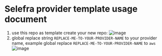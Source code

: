 # Selefra provider template usage document

1. use this repo as template create your new repo:
   ![image](https://user-images.githubusercontent.com/124033420/220865641-f4561061-86fe-4bfc-a635-fb3bb7d9c9b0.png)
2. global replace string `REPLACE-ME-TO-YOUR-PROVIDER-NAME` to your provider name, example global replace `REPLACE-ME-TO-YOUR-PROVIDER-NAME` to `aws`
   ![image](https://user-images.githubusercontent.com/124033420/220865473-68f13a32-a675-4dcb-828f-09b46079d7d5.png)
